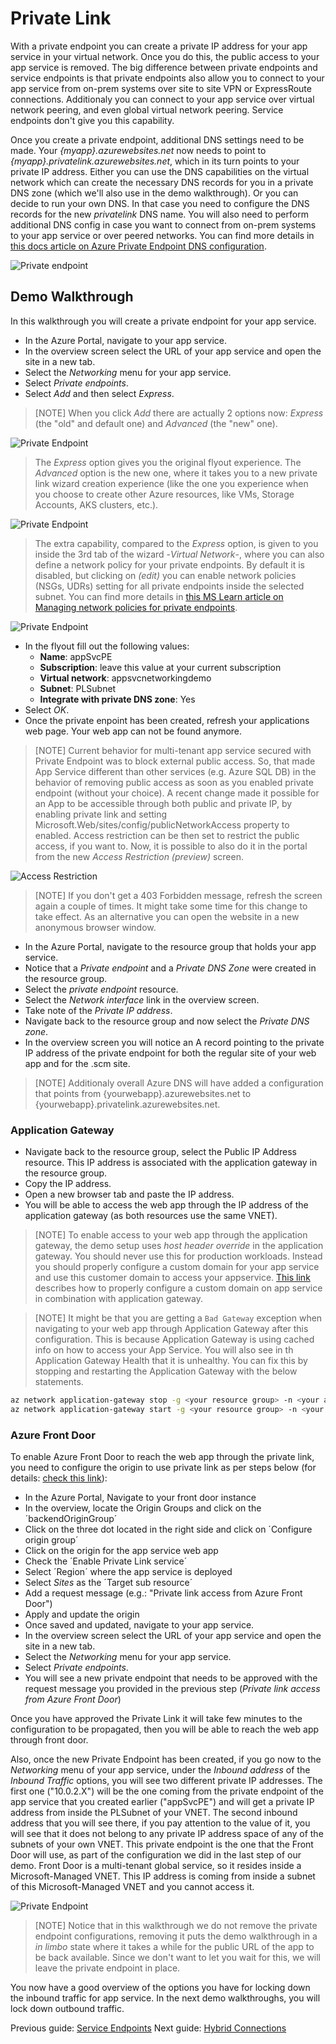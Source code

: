 # Private Link

With a private endpoint you can create a private IP address for your app service in your virtual network. Once you do this, the public access to your app service is removed.
The big difference between private endpoints and service endpoints is that private endpoints also allow you to connect to your app service from on-prem systems over site to site VPN or ExpressRoute connections. Additionaly you can connect to your app service over virtual network peering, and even global virtual network peering. Service endpoints don't give you this capability.

Once you create a private endpoint, additional DNS settings need to be made. Your _{myapp}.azurewebsites.net_ now needs to point to _{myapp}.privatelink.azurewebsites.net_, which in its turn points to your private IP address. Either you can use the DNS capabilities on the virtual network which can create the necessary DNS records for you in a private DNS zone (which we'll also use in the demo walkthrough). Or you can decide to run your own DNS. In that case you need to configure the DNS records for the new _privatelink_ DNS name. You will also need to perform additional DNS config in case you want to connect from on-prem systems to your app service or over peered networks. You can find more details in [this docs article on Azure Private Endpoint DNS configuration](https://docs.microsoft.com/azure/private-link/private-endpoint-dns).

![Private endpoint](../media/private%20link2.svg)

## Demo Walkthrough

In this walkthrough you will create a private endpoint for your app service.

- In the Azure Portal, navigate to your app service.
- In the overview screen select the URL of your app service and open the site in a new tab.
- Select the _Networking_ menu for your app service.
- Select _Private endpoints_.
- Select _Add_ and then select _Express_.

> [NOTE]
> When you click _Add_ there are actually 2 options now: _Express_ (the "old" and default one) and _Advanced_ (the "new" one).

![Private Endpoint](../media/Private_Endpoints_1.png)

> The _Express_ option gives you the original flyout experience.
> The _Advanced_ option is the new one, where it takes you to a new private link wizard creation experience (like the one you experience when you choose to create other Azure resources, like VMs, Storage Accounts, AKS clusters, etc.).

![Private Endpoint](../media/Private_Endpoints_2.png)

> The extra capability, compared to the _Express_ option, is given to you inside the 3rd tab of the wizard -_Virtual Network_-, where you can also define a network policy for your private endpoints.
> By default it is disabled, but clicking on _(edit)_ you can enable network policies (NSGs, UDRs) setting for all private endpoints inside the selected subnet. You can find more details in [this MS Learn article on Managing network policies for private endpoints](https://learn.microsoft.com/en-us/azure/private-link/disable-private-endpoint-network-policy?tabs=network-policy-portal).

![Private Endpoint](../media/Private_Endpoints_3.png)

- In the flyout fill out the following values:
  - **Name**: appSvcPE
  - **Subscription**: leave this value at your current subscription
  - **Virtual network**: appsvcnetworkingdemo
  - **Subnet**: PLSubnet
  - **Integrate with private DNS zone**: Yes
- Select _OK_.
- Once the private enpoint has been created, refresh your applications web page. Your web app can not be found anymore.

> [NOTE]
> Current behavior for multi-tenant app service secured with Private Endpoint was to block external public access. 
> So, that made App Service different than other services (e.g. Azure SQL DB) in the behavior of removing public access as soon as you enabled private endpoint (without your choice).
> A recent change made it possible for an App to be accessible through both public and private IP, by enabling private link and setting Microsoft.Web/sites/config/publicNetworkAccess property to enabled. Access restriction can be then set to restrict the public access, if you want to. Now, it is possible to also do it in the portal from the new _Access Restriction (preview)_ screen.

![Access Restriction](../media/Access_Restriction_Preview_3.png)

> [NOTE]
> If you don't get a 403 Forbidden message, refresh the screen again a couple of times. It might take some time for this change to take effect.
> As an alternative you can open the website in a new anonymous browser window.

- In the Azure Portal, navigate to the resource group that holds your app service.
- Notice that a _Private endpoint_ and a _Private DNS Zone_ were created in the resource group.
- Select the _private endpoint_ resource.
- Select the _Network interface_ link in the overview screen.
- Take note of the _Private IP address_.
- Navigate back to the resource group and now select the _Private DNS zone_.
- In the overview screen you will notice an A record pointing to the private IP address of the private endpoint for both the regular site of your web app and for the .scm site.

> [NOTE]
> Additionaly overall Azure DNS will have added a configuration that points from {yourwebapp}.azurewebsites.net to {yourwebapp}.privatelink.azurewebsites.net.

### Application Gateway
- Navigate back to the resource group, select the Public IP Address resource. This IP address is associated with the application gateway in the resource group.
- Copy the IP address.
- Open a new browser tab and paste the IP address.
- You will be able to access the web app through the IP address of the application gateway (as both resources use the same VNET).

> [NOTE]
> To enable access to your web app through the application gateway, the demo setup uses _host header override_ in the application gateway. You should never use this for production workloads. Instead you should properly configure a custom domain for your app service and use this customer domain to access your appservice. [This link](https://docs.microsoft.com/azure/application-gateway/troubleshoot-app-service-redirection-app-service-url#alternate-solution-use-a-custom-domain-name) describes how to properly configure a custom domain on app service in combination with application gateway.

> [NOTE]
> It might be that you are getting a `Bad Gateway` exception when navigating to your web app through Application Gateway after this configuration. This is because Application Gateway is using cached info on how to access your App Service. You will also see in th Application Gateway Health that it is unhealthy. You can fix this by stopping and restarting the Application Gateway with the below statements.

```bash
az network application-gateway stop -g <your resource group> -n <your application gateway>
az network application-gateway start -g <your resource group> -n <your application gateway>
```

### Azure Front Door
To enable Azure Front Door to reach the web app through the private link, you need to configure the origin to use private link as per steps below (for details: [check this link](https://docs.microsoft.com/azure/frontdoor/standard-premium/how-to-enable-private-link-web-app)):
- In the Azure Portal, Navigate to your front door instance
- In the overview, locate the Origin Groups and click on the ´backendOriginGroup´
- Click on the three dot located in the right side and click on ´Configure origin group´
- Click on the origin for the app service web app
- Check the ´Enable Private Link service´
- Select ´Region´ where the app service is deployed
- Select *Sites* as the ´Target sub resource´
- Add a request message (e.g.: "Private link access from Azure Front Door")
- Apply and update the origin
- Once saved and updated, navigate to your app service.
- In the overview screen select the URL of your app service and open the site in a new tab.
- Select the _Networking_ menu for your app service.
- Select _Private endpoints_.
- You will see a new private endpoint that needs to be approved with the request message you provided in the previous step (*Private link access from Azure Front Door*)

Once you have approved the Private Link it will take few minutes to the configuration to be propagated, then you will be able to reach the web app through front door.

Also, once the new Private Endpoint has been created, if you go now to the _Networking_ menu of your app service, under the _Inbound address_ of the _Inbound Traffic_ options, you will see two different private IP addresses. The first one ("10.0.2.X") will be the one coming from the private endpoint of the app service that you created earlier ("appSvcPE") and will get a private IP address from inside the PLSubnet of your VNET. The second inbound address that you will see there, if you pay attention to the value of it, you will see that it does not belong to any private IP address space of any of the subnets of your own VNET. This private endpoint is the one that the Front Door will use, as part of the configuration we did in the last step of our demo. Front Door is a multi-tenant global service, so it resides inside a Microsoft-Managed VNET. This IP address is coming from inside a subnet of this Microsoft-Managed VNET and you cannot access it.

![Private Endpoint](../media/Private_Endpoints_4.png)

> [NOTE]
> Notice that in this walkthrough we do not remove the private endpoint configurations, removing it puts the demo walkthrough in a _in limbo_ state where it takes a while for the public URL of the app to be back available. Since we don't want to let you wait for this, we will leave the private endpoint in place.

You now have a good overview of the options you have for locking down the inbound traffic for app service. In the next demo walkthroughs, you will lock down outbound traffic.

Previous guide: [Service Endpoints](03_serviceendpoints.md)
Next guide: [Hybrid Connections](05_Hybirdconnections.md)
